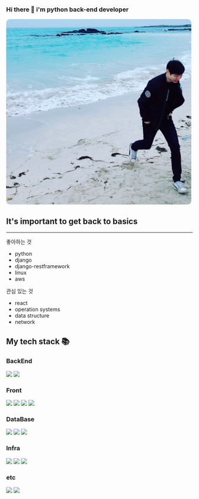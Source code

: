 ### Hi there 👋 i'm python back-end developer
<img src="./IMG_20180312_115428_367.JPG" height="500" style="border-radius:10px">

## It's important to get back to basics

---
좋아하는 것
* python
* django
* django-restframework
* linux
* aws

관심 있는 것
* react
* operation systems
* data structure
* network


<h2> My tech stack 📚 </h2>

<div align=left>
  <h3>BackEnd</h3>
  <img src="https://img.shields.io/badge/python-3776AB?style=for-the-badge&logo=python&logoColor=white">
  <img src="https://img.shields.io/badge/django-092E20?style=for-the-badge&logo=django&logoColor=white">
  
  <h3>Front</h3>
  <img src="https://img.shields.io/badge/html5-E34F26?style=for-the-badge&logo=html5&logoColor=white"> 
  <img src="https://img.shields.io/badge/css-1572B6?style=for-the-badge&logo=css3&logoColor=white">
  <img src="https://img.shields.io/badge/javascript-F7DF1E?style=for-the-badge&logo=javascript&logoColor=black"> 
  <img src="https://img.shields.io/badge/react-61DAFB?style=for-the-badge&logo=react&logoColor=black">
  <br>
  
  
  <h3>DataBase</h3>
  <img src="https://img.shields.io/badge/mysql-4479A1?style=for-the-badge&logo=mysql&logoColor=white">   
  <img src="https://img.shields.io/badge/redis-E34F26?style=for-the-badge&logo=redis&logoColor=white">
  <img src="https://img.shields.io/badge/mongoDB-47A248?style=for-the-badge&logo=MongoDB&logoColor=white">
  
  
  <h3>Infra</h3>
  <img src="https://img.shields.io/badge/linux-FCC624?style=for-the-badge&logo=linux&logoColor=black"> 
  <img src="https://img.shields.io/badge/docker-46a2f1?style=for-the-badge&logo=docker&logoColor=ffffff">
  <img src="https://img.shields.io/badge/amazonaws-232F3E?style=for-the-badge&logo=amazonaws&logoColor=white"> 
  
  <h3>etc</h3>
  <img src="https://img.shields.io/badge/github-181717?style=for-the-badge&logo=github&logoColor=white">
  <img src="https://img.shields.io/badge/git-F05032?style=for-the-badge&logo=git&logoColor=white">
  
  <br>
</div>
